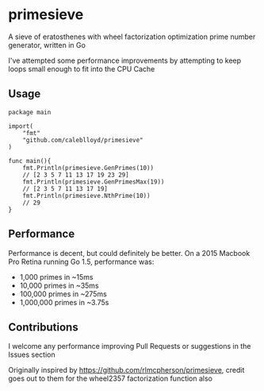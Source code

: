 # primesieve

A sieve of eratosthenes with wheel factorization optimization prime number generator, written in Go

I've attempted some performance improvements by attempting to keep loops small enough to fit into the CPU Cache

Usage
-----

	package main

	import(
		"fmt"
		"github.com/caleblloyd/primesieve"
	)

	func main(){
		fmt.Println(primesieve.GenPrimes(10))
		// [2 3 5 7 11 13 17 19 23 29]
		fmt.Println(primesieve.GenPrimesMax(19))
		// [2 3 5 7 11 13 17 19]
		fmt.Println(primesieve.NthPrime(10))
		// 29
	}

Performance
-----------

Performance is decent, but could definitely be better.  On a 2015 Macbook Pro Retina running Go 1.5, performance was:

- 1,000 primes in ~15ms
- 10,000 primes in ~35ms
- 100,000 primes in ~275ms
- 1,000,000 primes in ~3.75s


Contributions
-------------

I welcome any performance improving Pull Requests or suggestions in the Issues section

Originally inspired by https://github.com/rlmcpherson/primesieve, credit goes out to them for the wheel2357 factorization function also
